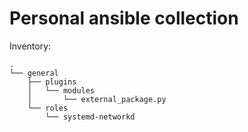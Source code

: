 # Personal ansible collection

Inventory:
```
.
└── general
    ├── plugins
    │   └── modules
    │       └── external_package.py
    └── roles
        └── systemd-networkd
```
